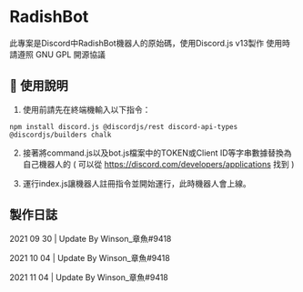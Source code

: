 # RadishBot
此專案是Discord中RadishBot機器人的原始碼，使用Discord.js v13製作
使用時請遵照 GNU GPL 開源協議
## 🔮 使用說明
1. 使用前請先在終端機輸入以下指令：
```
npm install discord.js @discordjs/rest discord-api-types @discordjs/builders chalk
```

2. 接著將command.js以及bot.js檔案中的TOKEN或Client ID等字串數據替換為自己機器人的
( 可以從 https://discord.com/developers/applications 找到 )

3. 運行index.js讓機器人註冊指令並開始運行，此時機器人會上線。

## 製作日誌

2021 09 30 | Update By Winson_章魚#9418

2021 10 04 | Update By Winson_章魚#9418

2021 11 04 | Update By Winson_章魚#9418
